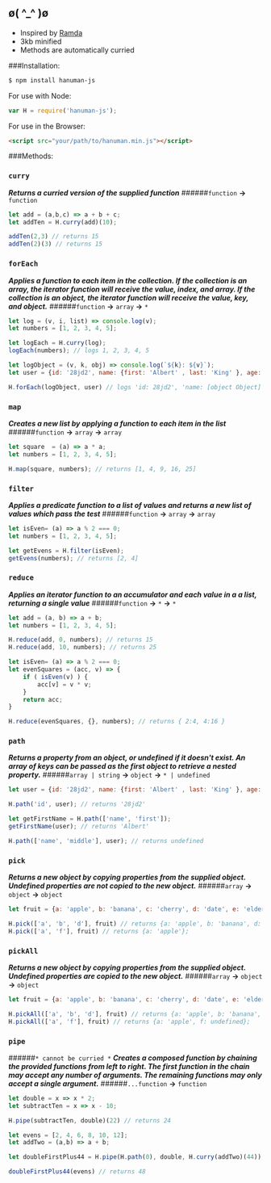 ø( &#94;_&#94; )ø
-----------------

 - Inspired by [Ramda](http://ramdajs.com/)
 - 3kb minified
 - Methods are automatically curried

###Installation:
```bash
$ npm install hanuman-js
```

For use with Node:

```javascript
var H = require('hanuman-js');
```
For use in the Browser:
```html
<script src="your/path/to/hanuman.min.js"></script>
```

###Methods:
### `curry`

***Returns a curried version of the supplied function***
######`function`  **&rarr;**  `function`
```javascript
let add = (a,b,c) => a + b + c;
let addTen = H.curry(add)(10);

addTen(2,3) // returns 15
addTen(2)(3) // returns 15
```

### `forEach`

***Applies a function to each item in the collection.  If the collection is an array, the  iterator function will receive the value, index, and array.  If the collection is an object, the iterator function will receive the value, key, and object.***
######`function`  **&rarr;**  `array`    **&rarr;**  `*`
```javascript
let log = (v, i, list) => console.log(v);
let numbers = [1, 2, 3, 4, 5];

let logEach = H.curry(log);
logEach(numbers); // logs 1, 2, 3, 4, 5

let logObject = (v, k, obj) => console.log(`${k}: ${v}`);
let user = {id: '28jd2', name: {first: 'Albert' , last: 'King' }, age: 55};

H.forEach(logObject, user) // logs 'id: 28jd2', 'name: [object Object]', 'age: 55'

```
### `map`
***Creates a new list by applying a function to each item in the list***
######`function`  **&rarr;**  `array`    **&rarr;**  `array`
```javascript
let square  = (a) => a * a;
let numbers = [1, 2, 3, 4, 5];

H.map(square, numbers); // returns [1, 4, 9, 16, 25]
```
### `filter`
***Applies a predicate function to a list of values and returns a new list of values which pass the test***
######`function`  **&rarr;**  `array`    **&rarr;**  `array`
```javascript
let isEven= (a) => a % 2 === 0;
let numbers = [1, 2, 3, 4, 5];

let getEvens = H.filter(isEven);
getEvens(numbers); // returns [2, 4]
```
### `reduce`
***Applies an iterator function to an accumulator and each value in a a list, returning a single value***
######`function`  **&rarr;**  `*`    **&rarr;**  `*`
```javascript
let add = (a, b) => a + b;
let numbers = [1, 2, 3, 4, 5];

H.reduce(add, 0, numbers); // returns 15
H.reduce(add, 10, numbers); // returns 25

let isEven= (a) => a % 2 === 0;
let evenSquares = (acc, v) => {
    if ( isEven(v) ) {
        acc[v] = v * v;
    }
    return acc;
}

H.reduce(evenSquares, {}, numbers); // returns { 2:4, 4:16 }
```
### `path`
***Returns a property from an object, or undefined if it doesn't exist.  An array of keys can be passed as the first object to retrieve a nested property.***
######`array | string`  **&rarr;**  `object`    **&rarr;**  `* | undefined`
```javascript
let user = {id: '28jd2', name: {first: 'Albert' , last: 'King' }, age: 55};

H.path('id', user); // returns '28jd2'

let getFirstName = H.path(['name', 'first']);
getFirstName(user); // returns 'Albert'

H.path(['name', 'middle'], user); // returns undefined
```
### `pick`
***Returns a new object by copying properties from the supplied object.  Undefined properties are not copied to the new object.***
######`array`  **&rarr;**  `object`    **&rarr;**  `object`
```javascript
let fruit = {a: 'apple', b: 'banana', c: 'cherry', d: 'date', e: 'elderberry'};

H.pick(['a', 'b', 'd'], fruit) // returns {a: 'apple', b: 'banana', d: 'date'};
H.pick(['a', 'f'], fruit) // returns {a: 'apple'};
```
### `pickAll`
***Returns a new object by copying properties from the supplied object.  Undefined properties are copied to the new object.***
######`array`  **&rarr;**  `object`    **&rarr;**  `object`
```javascript
let fruit = {a: 'apple', b: 'banana', c: 'cherry', d: 'date', e: 'elderberry'};

H.pickAll(['a', 'b', 'd'], fruit) // returns {a: 'apple', b: 'banana', d: 'date'};
H.pickAll(['a', 'f'], fruit) // returns {a: 'apple', f: undefined};
```

### `pipe`
######`* cannot be curried *`
***Creates a composed function by chaining the provided functions from left to right.  The first function in the chain may accept any number of arguments.  The remaining functions may only accept a single argument.***
######`...function`  **&rarr;**  `function`
```javascript
let double = x => x * 2;
let subtractTen = x => x - 10;

H.pipe(subtractTen, double)(22) // returns 24

let evens = [2, 4, 6, 8, 10, 12];
let addTwo = (a,b) => a + b;

let doubleFirstPlus44 = H.pipe(H.path(0), double, H.curry(addTwo)(44));

doubleFirstPlus44(evens) // returns 48
```
